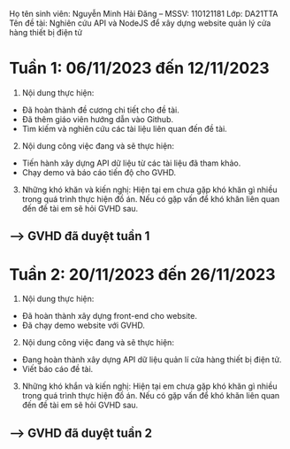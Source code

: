 Họ tên sinh viên: Nguyễn Minh Hải Đăng – MSSV: 110121181
Lớp: DA21TTA
Tên đề tài: Nghiên cứu API và NodeJS để xây dựng website quản lý cửa hàng thiết bị điện tử

# Tuần 1: 06/11/2023 đến 12/11/2023
1. Nội dung thực hiện: 
- Đã hoàn thành đề cương chi tiết cho đề tài.
- Đã thêm giáo viên hướng dẫn vào Github.
- Tìm kiếm và nghiên cứu các tài liệu liên quan đến đề tài.
2. Nội dung công việc đang  và sẽ thực hiện:
- Tiến hành xây dựng API dữ liệu từ các tài liệu đã tham khảo.
- Chạy demo và báo cáo tiến độ cho GVHD.
3. Những khó khăn và kiến nghị:
Hiện tại em chưa gặp khó khăn gì nhiều trong quá trình thực hiện đồ án. Nếu có gặp vấn để khó khăn liên quan đến đề tài em sẽ hỏi GVHD sau.

## --> GVHD đã duyệt tuần 1


# Tuần 2: 20/11/2023 đến 26/11/2023
1. Nội dung thực hiện:
- Đã hoàn thành xây dựng front-end cho website.
- Đã chạy demo website với GVHD.
2. Nội dung công việc đang và sẽ thực hiện:
- Đang hoàn thành xây dựng API dữ liệu quản lí cửa hàng thiết bị điện tử.
- Viết báo cáo đề tài.
3. Những khó khắn và kiến nghị:
Hiện tại em chưa gặp khó khăn gì nhiều trong quá trình thực hiện đồ án. Nếu có gặp vấn để khó khăn liên quan đến đề tài em sẽ hỏi GVHD sau.
## --> GVHD đã duyệt tuần 2
  
